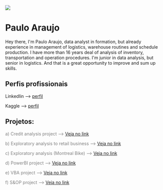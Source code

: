 <img src ="banner.jpg">

# Paulo Araujo

Hey there, I'm Paulo Araujo, data analyst in formation, but already experience in management of logistics, warehouse routines and schedule production. I have more than 16 years deal of analysis of inventory, transportation and operation procedures.
I'm junior in data analysis, but senior in logistics. And that is a great opportunity to improve and sum up skills.

## Perfis profissionais

<p>LinkedIin --> <a href='https://www.linkedin.com/in/paulo-ara%C3%BAjolog%C3%ADstica/'>perfil</a></p>
<p>Kaggle --> <a href='https://www.kaggle.com/paulohlaraujo'>perfil</a></p>



## Projetos:

<span style="color:gray"> a) Credit analysis project --> </span>
<a href="https://github.com/paulohlaraujo/credit-score">Veja no link</a>

<span style="color:gray"> b) Exploratory analysis to retail business --> </span>
<a href="https://github.com/paulohlaraujo/python/blob/b0cfce3c75352a5b015abd21102295b08e75afeb/projeto2_analiseexploratoria.ipynb">Veja no link</a>

<span style="color:gray"> c) Exploratory analysis (Montreal Bike) --> </span>
<a href="https://github.com/paulohlaraujo/python/blob/32a08f65f81ea89b982ccb288435b3d660f3f48e/project_4.ipynb">Veja no link</a>

<span style="color:gray"> d) PowerBI project --> </span>
<a href='https://drive.google.com/drive/u/0/folders/1Vk7mr6YZ9GpBZKIppahyT-MdYVAChA1V'>Veja no link</a>

<span style="color:gray"> e) VBA project --> </span>
<a href='https://drive.google.com/drive/u/0/folders/1c4MQbII9dfXGuL81rXL9UjbvK6WM0qey'>Veja no link</a>

<span style="color:gray"> f) S&OP project --> </span>
<a href='https://drive.google.com/drive/u/0/folders/1DRLNKcnzpPKfFGRvS3ilm0P1M0ziGcPL'>Veja no link</a>
